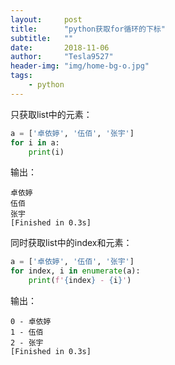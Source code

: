 ```yaml
---
layout:     post
title:      "python获取for循环的下标"
subtitle:   ""
date:       2018-11-06
author:     "Tesla9527"
header-img: "img/home-bg-o.jpg"
tags:
    - python
---
```

只获取list中的元素：

```python
a = ['卓依婷', '伍佰', '张宇']
for i in a:
    print(i)
```

输出：
```
卓依婷
伍佰
张宇
[Finished in 0.3s]
```

同时获取list中的index和元素：
```python
a = ['卓依婷', '伍佰', '张宇']
for index, i in enumerate(a):
    print(f'{index} - {i}')
```

输出：
```
0 - 卓依婷
1 - 伍佰
2 - 张宇
[Finished in 0.3s]
```	
